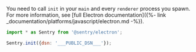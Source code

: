 You need to call `init` in your `main` and every `renderer` process you spawn.
For more information, see [full Electron documentation]({%- link _documentation/platforms/javascript/electron.md -%}).  

```javascript
import * as Sentry from '@sentry/electron';

Sentry.init({dsn: '___PUBLIC_DSN___'});
```
